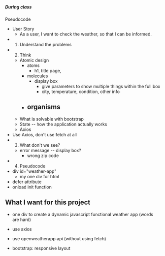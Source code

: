 ##### During class

Pseudocode 
- User Story
	- As a user, I want to check the weather, so that I can be informed. 
- 1. Understand the problems
- 2. Think
	- Atomic design
		- atoms
			- h1, title page,
		- molecules
			- display box
				- give parameters to show multiple things within the full box
				- city, temperature, condition, other info
		- organisms
			- 
	- What is solvable with bootstrap
	- State -- how the application actually works
	- Axios
- Use Axios, don't use fetch at all 
- 3. What don't we see?
	- error message -- display box? 
		- wrong zip code
- 4. Pseudocode
- div id="weather-app"
	- my one div for html
- defer attribute
- onload init function

## What I want for this project

- one div to create a dynamic javascript functional weather app (words are hard)

- use axios 

- use openweatherapp api (without using fetch)

- bootstrap: responsive layout